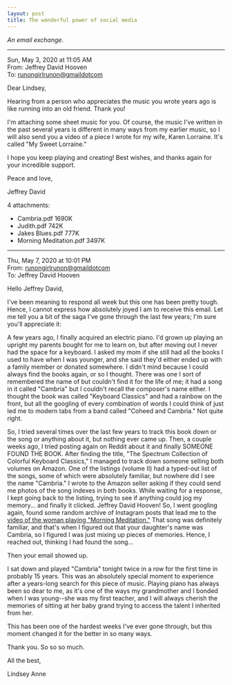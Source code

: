 ```yaml
---
layout: post
title: The wonderful power of social media
---
```


*An email exchange.*

---

Sun, May 3, 2020 at 11:05 AM \
From: Jeffrey David Hooven	\
To: <runongirlrunon@gmaildotcom>

Dear Lindsey,

Hearing from a person who appreciates the music you wrote years ago is like running into an old friend.  Thank you!

I'm attaching some sheet music for you.  Of course, the music I've written in the past several years is different in many ways from my earlier music, so I will also send you a video of a piece I wrote for my wife, Karen Lorraine.  It's called "My Sweet Lorraine."  

I hope you keep playing and creating!  Best wishes, and thanks again for your incredible support.

Peace and love,

Jeffrey David

4 attachments:
- Cambria.pdf 1690K
- Judith.pdf 742K
- Jakes Blues.pdf 777K
- Morning Meditation.pdf 3497K

---

Thu, May 7, 2020 at 10:01 PM \
From: <runongirlrunon@gmaildotcom>	\
To: Jeffrey David Hooven

Hello Jeffrey David,

I've been meaning to respond all week but this one has been pretty tough. Hence, I cannot express how absolutely joyed I am to receive this email. Let me tell you a bit of the saga I've gone through the last few years; I'm sure you'll appreciate it:

A few years ago, I finally acquired an electric piano. I'd grown up playing an upright my parents bought for me to learn on, but after moving out I never had the space for a keyboard. I asked my mom if she still had all the books I used to have when I was younger, and she said they'd either ended up with a family member or donated somewhere. I didn't mind because I could always find the books again, or so I thought. There was one I sort of remembered the name of but couldn't find it for the life of me; it had a song in it called "Cambria" but I couldn't recall the composer's name either. I thought the book was called "Keyboard Classics" and had a rainbow on the front, but all the googling of every combination of words I could think of just led me to modern tabs from a band called "Coheed and Cambria." Not quite right.

So, I tried several times over the last few years to track this book down or the song or anything about it, but nothing ever came up. Then, a couple weeks ago, I tried posting again on Reddit about it and finally SOMEONE FOUND THE BOOK. After finding the title, "The Spectrum Collection of Colorful Keyboard Classics,"  I managed to track down someone selling both volumes on Amazon. One of the listings (volume II) had a typed-out list of the songs, some of which were absolutely familiar, but nowhere did I see the name "Cambria." I wrote to the Amazon seller asking if they could send me photos of the song indexes in both books. While waiting for a response, I kept going back to the listing, trying to see if anything could jog my memory... and finally it clicked. Jeffrey David Hooven! So, I went googling again, found some random archive of Instagram posts that lead me to the [video of the woman playing "Morning Meditation."](https://www.instagram.com/p/BqyfTYjHaUg/?igshid=u79ew092dbv1) That song was definitely familiar, and that's when I figured out that your daughter's name was Cambria, so I figured I was just mixing up pieces of memories. Hence, I reached out, thinking I had found the song...

Then your email showed up.

I sat down and played "Cambria" tonight twice in a row for the first time in probably 15 years. This was an absolutely special moment to experience after a years-long search for this piece of music. Playing piano has always been so dear to me, as it's one of the ways my grandmother and I bonded when I was young--she was my first teacher, and I will always cherish the memories of sitting at her baby grand trying to access the talent I inherited from her.

This has been one of the hardest weeks I've ever gone through, but this moment changed it for the better in so many ways.

Thank you. So so so much.

All the best,

Lindsey Anne
